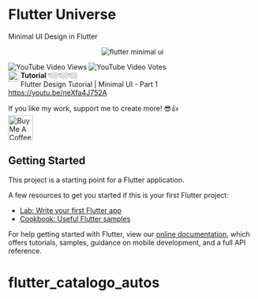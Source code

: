 # Flutter Universe

Minimal UI Design in Flutter

<p align="center">
  <img src="flutter_universe.png" alt="flutter minimal ui" title="Screenshot">
</p>

![YouTube Video Views](https://img.shields.io/youtube/views/neXfa4J752A?style=social) ![YouTube Video Votes](https://img.shields.io/youtube/likes/neXfa4J752A?label=Likes&style=social) <br>
<img align="left" alt="CodeX | YouTube" width="22px" src="https://cdn.jsdelivr.net/npm/simple-icons@v3/icons/youtube.svg" color />**Tutorial** 👇🏼👇🏼👇🏼<br>
Flutter Design Tutorial | Minimal UI - Part 1<br>
https://youtu.be/neXfa4J752A

 If you like my work, support me to create more! 😎👍<br>
<a href="https://www.buymeacoffee.com/afzalali15" target="_blank"><img src="https://cdn.buymeacoffee.com/buttons/v2/default-yellow.png" height="50px" alt="Buy Me A Coffee"></a>

## Getting Started

This project is a starting point for a Flutter application.

A few resources to get you started if this is your first Flutter project:

- [Lab: Write your first Flutter app](https://flutter.dev/docs/get-started/codelab)
- [Cookbook: Useful Flutter samples](https://flutter.dev/docs/cookbook)

For help getting started with Flutter, view our
[online documentation](https://flutter.dev/docs), which offers tutorials,
samples, guidance on mobile development, and a full API reference.
# flutter_catalogo_autos
